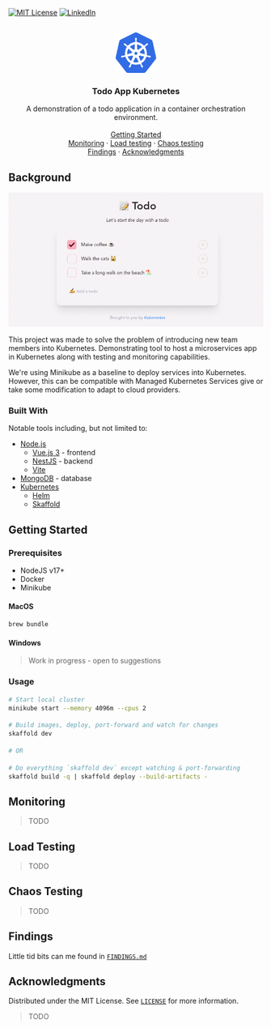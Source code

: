 [![MIT License][license-shield]][license-url]
[![LinkedIn][linkedin-shield]][linkedin-url]

<br />
<div align="center">
    <a href="https://github.com/johnnyhuy/todo-app-kubernetes">
    <img src="https://raw.githubusercontent.com/kubernetes/kubernetes/master/logo/logo.svg" alt="Logo" width="80" height="80">
    </a>
    <h3 align="center">Todo App Kubernetes</h3>
    <p align="center">
    A demonstration of a todo application in a container orchestration environment.
    <br />
    <br />
    <a href="#getting-started">Getting Started</a>
    <br />
    <a href="#monitoring">Monitoring</a>
    ·
    <a href="#load-testing">Load testing</a>
    ·
    <a href="#chaos-testing">Chaos testing</a>
    <br />
    <a href="./FINDINGS.md">Findings</a>
    ·
    <a href="#acknowledgments">Acknowledgments</a>
</div>

## Background

![Todo App][product-screenshot]

This project was made to solve the problem of introducing new team members into Kubernetes. Demonstrating tool to host a microservices app in Kubernetes along with testing and monitoring capabilities.

We're using Minikube as a baseline to deploy services into Kubernetes. However, this can be compatible with Managed Kubernetes Services give or take some modification to adapt to cloud providers.

### Built With

Notable tools including, but not limited to:

* [Node.js](https://nodejs.org/en/)
  * [Vue.js 3](https://vuejs.org/) - frontend
  * [NestJS](https://nestjs.com/) - backend
  * [Vite](https://vitejs.dev/)
* [MongoDB](https://www.mongodb.com/) - database
* [Kubernetes](https://kubernetes.io/)
  * [Helm](https://helm.sh/)
  * [Skaffold](https://skaffold.dev/)

## Getting Started

### Prerequisites

- NodeJS v17+
- Docker
- Minikube

#### MacOS

```sh
brew bundle
```

#### Windows

> Work in progress - open to suggestions

### Usage

```sh
# Start local cluster
minikube start --memory 4096m --cpus 2

# Build images, deploy, port-forward and watch for changes
skaffold dev

# OR

# Do everything `skaffold dev` except watching & port-forwarding
skaffold build -q | skaffold deploy --build-artifacts -
```

## Monitoring

> TODO

## Load Testing

> TODO

## Chaos Testing

> TODO

## Findings

Little tid bits can me found in [`FINDINGS.md`](./FINDINGS.md)

## Acknowledgments

Distributed under the MIT License. See [`LICENSE`](./LICENSE) for more information.

> TODO

[contributors-shield]: https://img.shields.io/github/contributors/johnnyhuy/todo-app-kubernetes.svg?style=for-the-badge
[contributors-url]: https://github.com/johnnyhuy/todo-app-kubernetes/graphs/contributors
[forks-shield]: https://img.shields.io/github/forks/johnnyhuy/todo-app-kubernetes.svg?style=for-the-badge
[forks-url]: https://github.com/johnnyhuy/todo-app-kubernetes/network/members
[stars-shield]: https://img.shields.io/github/stars/johnnyhuy/todo-app-kubernetes.svg?style=for-the-badge
[stars-url]: https://github.com/johnnyhuy/todo-app-kubernetes/stargazers
[issues-shield]: https://img.shields.io/github/issues/johnnyhuy/todo-app-kubernetes.svg?style=for-the-badge
[issues-url]: https://github.com/johnnyhuy/todo-app-kubernetes/issues
[license-shield]: https://img.shields.io/github/license/johnnyhuy/todo-app-kubernetes.svg?style=for-the-badge
[license-url]: https://github.com/johnnyhuy/todo-app-kubernetes/blob/master/LICENSE.txt
[linkedin-shield]: https://img.shields.io/badge/-LinkedIn-black.svg?style=for-the-badge&logo=linkedin&colorB=555
[linkedin-url]: https://www.linkedin.com/in/johnnyhuy/
[product-screenshot]: ./images/project-image.png
